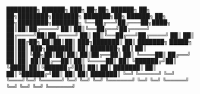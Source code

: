 ████████╗ ██████╗ ███╗   ██╗██╗ ██████╗ ██╗  ██╗████████╗███████╗    ███████╗██╗ ██████╗ ██╗  ██╗████████╗███████╗
╚══██╔══╝██╔═══██╗████╗  ██║██║██╔════╝ ██║  ██║╚══██╔══╝██╔════╝    ██╔════╝██║██╔════╝ ██║  ██║╚══██╔══╝██╔════╝
   ██║   ██║   ██║██╔██╗ ██║██║██║  ███╗███████║   ██║   ███████╗    █████╗  ██║██║  ███╗███████║   ██║   ███████╗
   ██║   ██║   ██║██║╚██╗██║██║██║   ██║██╔══██║   ██║   ╚════██║    ██╔══╝  ██║██║   ██║██╔══██║   ██║   ╚════██║
   ██║   ╚██████╔╝██║ ╚████║██║╚██████╔╝██║  ██║   ██║   ███████║    ██║     ██║╚██████╔╝██║  ██║   ██║   ███████║
   ╚═╝    ╚═════╝ ╚═╝  ╚═══╝╚═╝ ╚═════╝ ╚═╝  ╚═╝   ╚═╝   ╚══════╝    ╚═╝     ╚═╝ ╚═════╝ ╚═╝  ╚═╝   ╚═╝   ╚══════╝
                                                                                                                  
